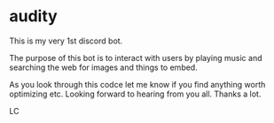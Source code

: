 # audity

This is my very 1st discord bot. 

The purpose of this bot is to interact with users by playing music and searching the web for images and things to embed. 

As you look through this codce let me know if you find anything worth optimizing etc. Looking forward to hearing from you all. Thanks a lot. 


LC 